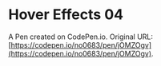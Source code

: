 # Hover Effects 04

A Pen created on CodePen.io. Original URL: [https://codepen.io/no0683/pen/jOMZOgv](https://codepen.io/no0683/pen/jOMZOgv).


